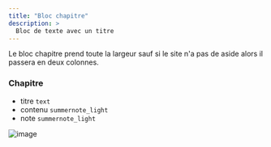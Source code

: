 ```yaml
---
title: "Bloc chapitre"
description: >
  Bloc de texte avec un titre
---
```


Le bloc chapitre prend toute la largeur sauf si le site n'a pas de aside alors il passera en deux colonnes.

### Chapitre
* titre ```text```
* contenu ```summernote_light```
* note ```summernote_light```

![image](https://user-images.githubusercontent.com/4457294/160695826-f30b32bf-3434-4bd6-9f1e-ba42de91fec1.png)

